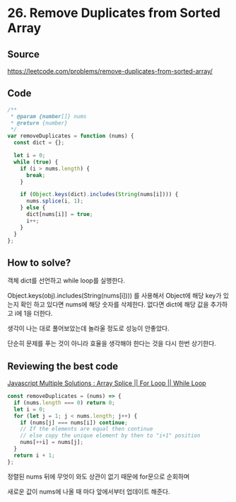 # 26. Remove Duplicates from Sorted Array

## Source

https://leetcode.com/problems/remove-duplicates-from-sorted-array/

## Code

```javascript
/**
 * @param {number[]} nums
 * @return {number}
 */
var removeDuplicates = function (nums) {
  const dict = {};

  let i = 0;
  while (true) {
    if (i > nums.length) {
      break;
    }

    if (Object.keys(dict).includes(String(nums[i]))) {
      nums.splice(i, 1);
    } else {
      dict[nums[i]] = true;
      i++;
    }
  }
};
```

## How to solve?

객체 dict를 선언하고 while loop를 실행한다.

Object.keys(obj).includes(String(nums[i]))) 를 사용해서 Object에 해당 key가 있는지 확인 하고 있다면 nums에 해당 숫자를 삭제한다. 없다면 dict에 해당 값을 추가하고 i에 1을 더한다.

생각이 나는 대로 풀어보았는데 놀라울 정도로 성능이 안좋았다.

단순히 문제를 푸는 것이 아니라 효율을 생각해야 한다는 것을 다시 한번 상기한다.

## Reviewing the best code

[Javascript Multiple Solutions : Array Splice || For Loop || While Loop](https://leetcode.com/problems/remove-duplicates-from-sorted-array/solutions/3393931/javascript-multiple-solutions-array-splice-for-loop-while-loop/?orderBy=hot&languageTags=javascrip)

```javascript
const removeDuplicates = (nums) => {
  if (nums.length === 0) return 0;
  let i = 0;
  for (let j = 1; j < nums.length; j++) {
    if (nums[j] === nums[i]) continue;
    // If the elements are equal then continue
    // else copy the unique element by then to "i+1" position
    nums[++i] = nums[j];
  }
  return i + 1;
};
```

정렬된 nums 뒤에 무엇이 와도 상관이 없기 때문에 for문으로 순회하며

새로운 값이 nums에 나올 때 마다 앞에서부터 업데이트 해준다.